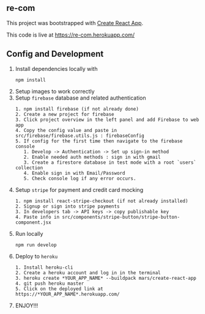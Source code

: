 ## re-com

This project was bootstrapped with [Create React App](https://github.com/facebook/create-react-app).

This code is live at https://re-com.herokuapp.com/

## Config and Development

1. Install dependencies locally with
   ```
   npm install
   ```
2. Setup images to work correctly
3. Setup `firebase` database and related authentication
   ```
   1. npm install firebase (if not already done)
   2. Create a new project for firebase
   3. Click project overview in the left panel and add Firebase to web app
   4. Copy the config value and paste in src/firebase/firebase.utils.js : firebaseConfig
   5. If config for the first time then navigate to the firebase console
      1. Develop -> Authentication -> Set up sign-in method
      2. Enable needed auth methods : sign in with gmail
      3. Create a firestore database in test mode with a root `users` collection
      4. Enable sign in with Email/Password
      5. Check console log if any error occurs.
   ```
4. Setup `stripe` for payment and credit card mocking
   ```
   1. npm install react-stripe-checkout (if not already installed)
   2. Signup or sign into stripe payments
   3. In developers tab -> API keys -> copy publishable key
   4. Paste info in src/components/stripe-button/stripe-button-component.jsx
   ```
5. Run locally
   ```
   npm run develop
   ```
6. Deploy to `heroku`
   ```
   1. Install heroku-cli
   2. Create a heroku account and log in in the terminal
   3. heroku create *YOUR_APP_NAME* --buildpack mars/create-react-app
   4. git push heroku master
   5. Click on the deployed link at https://*YOUR_APP_NAME*.herokuapp.com/
   ```
7. ENJOY!!!
